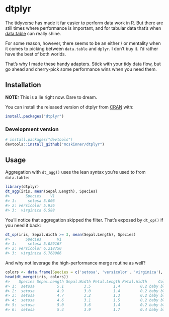 
<!-- README.md is generated from README.Rmd. Please edit that file -->

# dtplyr

<!-- badges: start -->

<!-- badges: end -->

The [tidyverse](https://www.tidyverse.org) has made it far easier to
perform data work in R. But there are still times where performance is
important, and for tabular data that’s when
[data.table](https://github.com/Rdatatable/data.table) can really shine.

For some reason, however, there seems to be an either / or mentality
when it comes to picking between `data.table` and `dplyr`. I don’t buy
it. I’d rather have the best of both worlds.

That’s why I made these handy adapters. Stick with your tidy data flow,
but go ahead and cherry-pick some performance wins when you need them.

## Installation

**NOTE:** This is a lie right now. Dare to dream.

You can install the released version of dtplyr from
[CRAN](https://CRAN.R-project.org) with:

``` r
install.packages("dtplyr")
```

### Development version

``` r
# install.packages("devtools")
devtools::install_github("mcskinner/dtplyr")
```

## Usage

Aggregation with `dt_agg()` uses the lean syntax you’re used to from
`data.table`:

``` r
library(dtplyr)
dt_agg(iris, mean(Sepal.Length), Species)
#>       Species    V1
#> 1:     setosa 5.006
#> 2: versicolor 5.936
#> 3:  virginica 6.588
```

You’ll notice that aggregation skipped the filter. That’s exposed by
`dt_op()` if you need it back:

``` r
dt_op(iris, Sepal.Width >= 3, mean(Sepal.Length), Species)
#>       Species       V1
#> 1:     setosa 5.029167
#> 2: versicolor 6.218750
#> 3:  virginica 6.768966
```

And why not leverage the high-performance merge routine as
well?

``` r
colors <- data.frame(Species = c('setosa', 'versicolor', 'virginica'), Color = c('baby blue', 'lavender', 'purple'))
head(dt_merge(iris, colors))
#>    Species Sepal.Length Sepal.Width Petal.Length Petal.Width     Color
#> 1:  setosa          5.1         3.5          1.4         0.2 baby blue
#> 2:  setosa          4.9         3.0          1.4         0.2 baby blue
#> 3:  setosa          4.7         3.2          1.3         0.2 baby blue
#> 4:  setosa          4.6         3.1          1.5         0.2 baby blue
#> 5:  setosa          5.0         3.6          1.4         0.2 baby blue
#> 6:  setosa          5.4         3.9          1.7         0.4 baby blue
```
